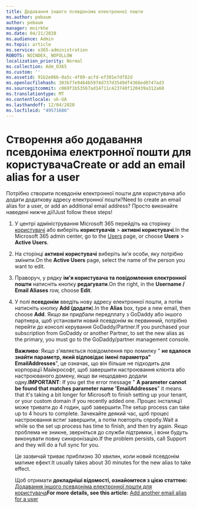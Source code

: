 ```yaml
---
title: Додавання іншого псевдоніма електронної пошти
ms.author: pebaum
author: pebaum
manager: mnirkhe
ms.date: 04/21/2020
ms.audience: Admin
ms.topic: article
ms.service: o365-administration
ROBOTS: NOINDEX, NOFOLLOW
localization_priority: Normal
ms.collection: Adm_O365
ms.custom: ''
ms.assetid: 91b2e06b-0a5c-4f89-acfd-ef301e7df82d
ms.openlocfilehash: 303b77e9464b5974d737d3549df4366ed0747ad3
ms.sourcegitcommit: c069f1b53567ad14711c423740f120439a312a60
ms.translationtype: MT
ms.contentlocale: uk-UA
ms.lasthandoff: 12/04/2020
ms.locfileid: "49571686"
---
```

# <a name="create-or-add-an-email-alias-for-a-user"></a><span data-ttu-id="bb177-102">Створення або додавання псевдоніма електронної пошти для користувача</span><span class="sxs-lookup"><span data-stu-id="bb177-102">Create or add an email alias for a user</span></span>

<span data-ttu-id="bb177-103">Потрібно створити псевдонім електронної пошти для користувача або додати додаткову адресу електронної пошти?</span><span class="sxs-lookup"><span data-stu-id="bb177-103">Need to create an email alias for a user, or add an additional email address?</span></span> <span data-ttu-id="bb177-104">Просто виконайте наведені нижче дії!</span><span class="sxs-lookup"><span data-stu-id="bb177-104">Just follow these steps!</span></span>
  
1. <span data-ttu-id="bb177-105">У центрі адміністрування Microsoft 365 перейдіть на сторінку [користувачі](https://go.microsoft.com/fwlink/p/?linkid=834822) або виберіть **користувачів**  >  **активні користувачі**.</span><span class="sxs-lookup"><span data-stu-id="bb177-105">In the Microsoft 365 admin center, go to the [Users](https://go.microsoft.com/fwlink/p/?linkid=834822) page, or choose **Users** > **Active Users**.</span></span>
    
2. <span data-ttu-id="bb177-106">На сторінці **активні користувачі** виберіть ім'я особи, яку потрібно змінити.</span><span class="sxs-lookup"><span data-stu-id="bb177-106">On the **Active Users** page, select the name of the person you want to edit.</span></span> 
    
3. <span data-ttu-id="bb177-107">Праворуч, у рядку **ім'я користувача та повідомлення електронної пошти** натисніть кнопку **редагувати**.</span><span class="sxs-lookup"><span data-stu-id="bb177-107">On the right, in the **Username / Email Aliases** row, choose **Edit**.</span></span>
    
4. <span data-ttu-id="bb177-108">У полі **псевдонім** введіть нову адресу електронної пошти, а потім натисніть кнопку **Add (додати**).</span><span class="sxs-lookup"><span data-stu-id="bb177-108">In the **Alias** box, type a new email, then choose **Add**.</span></span> <span data-ttu-id="bb177-109">Якщо ви придбали передплату з GoDaddy або іншого партнера, щоб установити новий псевдонім як первинний, потрібно перейти до консолі керування GoDaddy/Partner.</span><span class="sxs-lookup"><span data-stu-id="bb177-109">If you purchased your subscription from GoDaddy or another Partner, to set the new alias as the primary, you must go to the GoDaddy/partner management console.</span></span> 
    
    <span data-ttu-id="bb177-110">**Важливо**: Якщо з'являється повідомлення про помилку " **не вдалося знайти параметр, який відповідає імені параметра" EmailAddresses**", це означає, що він більше не підходить для корпорації Майкрософт, щоб завершити настроювання клієнта або настроюваного домену, якщо ви нещодавно додали одну.</span><span class="sxs-lookup"><span data-stu-id="bb177-110">**IMPORTANT**: If you get the error message " **A parameter cannot be found that matches parameter name 'EmailAddresses**" it means that it's taking a bit longer for Microsoft to finish setting up your tenant, or your custom domain if you recently added one.</span></span> <span data-ttu-id="bb177-111">Процес інсталяції може тривати до 4 годин, щоб завершити.</span><span class="sxs-lookup"><span data-stu-id="bb177-111">The setup process can take up to 4 hours to complete.</span></span> <span data-ttu-id="bb177-112">Зачекайте деякий час, щоб процес настроювання встиг завершити, а потім повторіть спробу.</span><span class="sxs-lookup"><span data-stu-id="bb177-112">Wait a while so the set up process has time to finish, and then try again.</span></span> <span data-ttu-id="bb177-113">Якщо проблема не зникне, зверніться до служби підтримки, і вони будуть виконувати повну синхронізацію.</span><span class="sxs-lookup"><span data-stu-id="bb177-113">If the problem persists, call Support and they will do a full sync for you.</span></span>
    
    <span data-ttu-id="bb177-114">Це зазвичай триває приблизно 30 хвилин, коли новий псевдонім матиме ефект.</span><span class="sxs-lookup"><span data-stu-id="bb177-114">It usually takes about 30 minutes for the new alias to take effect.</span></span>
    
    <span data-ttu-id="bb177-115">Щоб отримати **докладніші відомості, ознайомтеся з цією статтею:** [Додавання іншого псевдоніма електронної пошти для користувача](https://docs.microsoft.com/microsoft-365/admin/email/add-another-email-alias-for-a-user)</span><span class="sxs-lookup"><span data-stu-id="bb177-115">**For more details, see this article:** [Add another email alias for a user](https://docs.microsoft.com/microsoft-365/admin/email/add-another-email-alias-for-a-user)</span></span>
    

